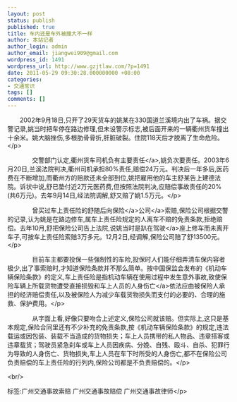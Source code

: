 ```yaml
---
layout: post
status: publish
published: true
title: 车内还是车外被撞大不一样
author: 本站记者
author_login: admin
author_email: jiangwei909@gmail.com
wordpress_id: 1491
wordpress_url: http://www.gzjtlaw.com/?p=1491
date: 2011-05-29 09:30:28.000000000 +08:00
categories:
- 交通常识
tags: []
comments: []
---
```

<p><p>　　2002年9月18日,只开了29天货车的姚某在330国道兰溪境内出了车祸。据交警记录,姚当时把车停在路边修理,但未设警示标志,被后面开来的一辆衢州货车撞出十余米。姚大脑挫伤,多根肋骨骨折,肝脏破裂。住院118天后才脱离了生命危险。<&#47;p><p>　　　　交警部门认定,衢州货车司机负有<a>主要责任<&#47;a>,姚负次要责任。2003年6月20日,兰溪法院判决,衢州司机承担80%责任,赔偿24万元。判决后一年多后,医药费在不断增加,而衢州方的赔款还未全部到位,姚把雇用他的车主舒某告上建德法院。诉状中说,舒已垫付近2万元医药费,但按照法院判决,应赔偿事故责任的20%(共6万元)。去年9月14日,经法院调解,舒又赔了姚1.5万元。<&#47;p><p>　　　　曾买过车上责任险的舒随后向<a><a>保险<&#47;a>公司<&#47;a>索赔,保险公司根据交警的记录,认为姚是在路边修车,属车上责任险规定的人离车不赔的免责条款,拒绝赔偿。去年10月,舒把保险公司告上法院,说姚当时是趴在<a>驾驶<&#47;a>座上修车而未离开车子,可按车上责任险索赔3万多元。12月2日,经调解,保险公司赔了舒13500元。<&#47;p><p>　　　　目前车主都要投保一些强制性的车险,投保时人们能仔细弄清车保内容者极少,出了事索赔时,才知道保险条款并不那么简单。按中国保监会发布的《机动车辆保险条款》的定义,车上责任险是指机动车辆在使用过程中发生意外事故,致使保险车辆上所载货物遭受直接损毁和车上人员的<a>人身伤亡<&#47;a>依法应由被保险人承担的经济赔偿责任,以及被保险人为减少车载货物损失而支付的必要的、合理的施救、保护费用。<&#47;p><p>　　　　从字面上看,好像只要吻合上述定义,保险公司就该赔。但实际上,这只是基本规定,保险合同里还有不少补充的免责条款,按《机动车辆保险条款》的规定,违法载运或因包装、装载不当造成的货物损失；车上人员携带的私人物品、违章搭客或违章载货；驾驶员紧急刹车或车上人员因疾病、分娩、自残、殴斗、自杀、犯罪行为导致的人身伤亡、货物损失,车上人员在车下时所受的人身伤亡,都不在保险公司负责赔偿的车上责任险的行列内,保险公司都是不负责赔偿的。<&#47;p><br&#47;><p>标签:广州交通事故索赔 广州交通事故赔偿 广州交通事故律师<&#47;p>
